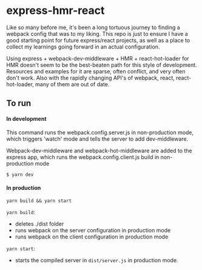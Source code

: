 # express-hmr-react

Like so many before me, it's been a long tortuous journey to finding a webpack config that was to my liking.  This repo is just to ensure I have a good starting point for future express/react projects, as well as a place to collect my learnings going forward in an actual configuration.

Using express + webpack-dev-middleware + HMR + react-hot-loader for HMR doesn't seem to be the best-beaten path for this style of development.  Resources and examples for it are sparse, often conflict, and very often don't work.  Also with the rapidly changing API's of webpack, react, react-hot-loader, many of them are out of date.

## To run

#### In development
This command runs the webpack.config.server.js in non-production mode, which triggers 'watch' mode and tells the server to add dev-middleware.

Webpack-dev-middleware and webpack-hot-middleware are added to the express app, which runs the webpack.config.client.js build in non-production mode
```
$ yarn dev
```

#### In production
```
yarn build && yarn start
```

`yarn build`:
- deletes ./dist folder
- runs webpack on the server configuration in production mode
- runs webpack on the client configuration in production mode
 
`yarn start`:
- starts the compiled server in `dist/server.js` in production mode.

